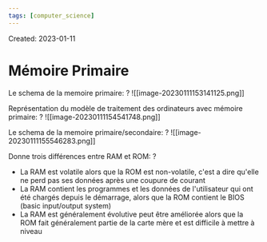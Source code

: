 ```yaml
---
tags: [computer_science] 
---
```

Created: 2023-01-11

# Mémoire Primaire

Le schema de la memoire primaire:
?
![[image-20230111153141125.png]]
<!--SR:!2024-02-09,237,250-->

Représentation du modèle de traitement des ordinateurs avec mémoire primaire:
?
![[image-20230111154541748.png]]
<!--SR:!2024-02-20,110,190-->

Le schema de la memoire primaire/secondaire:
?
![[image-20230111155546283.png]]
<!--SR:!2024-03-11,94,210-->


Donne trois différences entre RAM et ROM:
?
- La RAM est volatile alors que la ROM est non-volatile, c'est a dire qu'elle ne perd pas ses données après une coupure de courant
- La RAM contient les programmes et les données de l'utilisateur qui ont été chargés depuis le démarrage, alors que la ROM contient le BIOS (basic input/output system)
- La RAM est généralement évolutive peut être améliorée alors que la ROM fait généralement partie de la carte mère et est difficile à mettre à niveau
<!--SR:!2024-10-23,368,230-->


